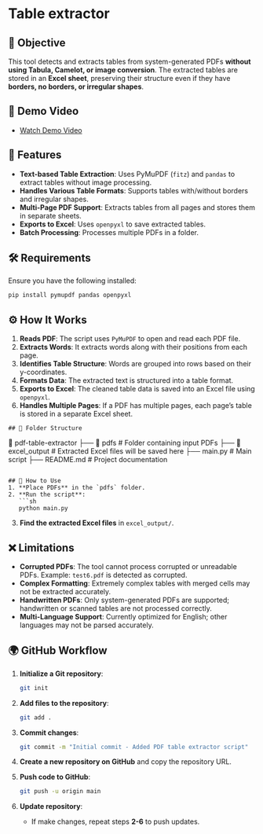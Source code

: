 
# Table extractor


## 📌 Objective
This tool detects and extracts tables from system-generated PDFs **without using Tabula, Camelot, or image conversion**. The extracted tables are stored in an **Excel sheet**, preserving their structure even if they have **borders, no borders, or irregular shapes**.
## 🎥 Demo Video
- [Watch Demo Video](https://drive.google.com/drive/folders/1e9Om5RWH5P9HA03gN0gdcMkcQVEYHaxo?q=sharedwith:public%20parent:1e9Om5RWH5P9HA03gN0gdcMkcQVEYHaxo)

## 🚀 Features
- **Text-based Table Extraction**: Uses PyMuPDF (`fitz`) and `pandas` to extract tables without image processing.
- **Handles Various Table Formats**: Supports tables with/without borders and irregular shapes.
- **Multi-Page PDF Support**: Extracts tables from all pages and stores them in separate sheets.
- **Exports to Excel**: Uses `openpyxl` to save extracted tables.
- **Batch Processing**: Processes multiple PDFs in a folder.

## 🛠️ Requirements
Ensure you have the following installed:
```sh
pip install pymupdf pandas openpyxl
```
## ⚙️ How It Works
1. **Reads PDF**: The script uses `PyMuPDF` to open and read each PDF file.
2. **Extracts Words**: It extracts words along with their positions from each page.
3. **Identifies Table Structure**: Words are grouped into rows based on their y-coordinates.
4. **Formats Data**: The extracted text is structured into a table format.
5. **Exports to Excel**: The cleaned table data is saved into an Excel file using `openpyxl`.
6. **Handles Multiple Pages**: If a PDF has multiple pages, each page’s table is stored in a separate Excel sheet.
```
## 📂 Folder Structure
```
📁 pdf-table-extractor
 ├── 📂 pdfs  # Folder containing input PDFs
 ├── 📂 excel_output  # Extracted Excel files will be saved here
 ├── main.py  # Main script
 ├── README.md  # Project documentation
```

## 🔧 How to Use
1. **Place PDFs** in the `pdfs` folder.
2. **Run the script**:
   ```sh
   python main.py
   ```
3. **Find the extracted Excel files** in `excel_output/`.

   
## ❌ Limitations
- **Corrupted PDFs**: The tool cannot process corrupted or unreadable PDFs. Example: `test6.pdf` is detected as corrupted.
- **Complex Formatting**: Extremely complex tables with merged cells may not be extracted accurately.
- **Handwritten PDFs**: Only system-generated PDFs are supported; handwritten or scanned tables are not processed correctly.
- **Multi-Language Support**: Currently optimized for English; other languages may not be parsed accurately.


 ## 🌍 GitHub Workflow
1. **Initialize a Git repository**:
   ```sh
   git init
   ```
2. **Add files to the repository**:
   ```sh
   git add .
   ```
3. **Commit changes**:
   ```sh
   git commit -m "Initial commit - Added PDF table extractor script"
   ```
4. **Create a new repository on GitHub** and copy the repository URL.

5. **Push code to GitHub**:
   ```sh
   git push -u origin main
   ```
6. **Update repository**:
   - If  make changes, repeat steps **2-6** to push updates.

